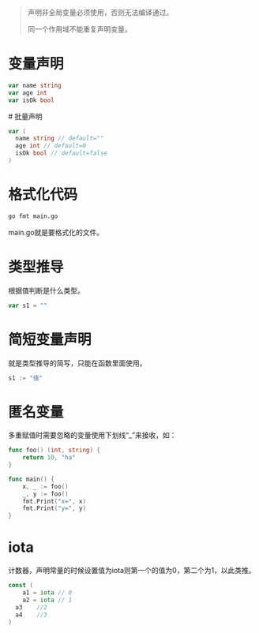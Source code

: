 > 声明非全局变量必须使用，否则无法编译通过。
>
> 同一个作用域不能重复声明变量。

# 变量声明

```go
var name string
var age int
var isOk bool
```



# 批量声明

```go
var (
  name string // default=""
  age int // default=0
  isOk bool // default=false
)
```

# 格式化代码

```sh
go fmt main.go
```

main.go就是要格式化的文件。

# 类型推导

根据值判断是什么类型。

```go
var s1 = ""
```

# 简短变量声明

就是类型推导的简写，只能在函数里面使用。

```go
s1 := "值"
```



# 匿名变量

多重赋值时需要忽略的变量使用下划线“_”来接收，如：

```go
func foo() (int, string) {
	return 10, "ha"
}

func main() {
	x, _ := foo()
	_, y := foo()
	fmt.Print("x=", x)
	fmt.Print("y=", y)
}
```

# iota

计数器，声明常量的时候设置值为iota则第一个的值为0，第二个为1，以此类推。

```go
const (
	a1 = iota // 0
	a2 = iota // 1
  a3	//2
  a4	//3
)
```











